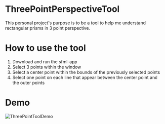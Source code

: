 # ThreePointPerspectiveTool
This personal project's purpose is to be a tool to help me understand rectangular prisms in 3 point perspective.

# How to use the tool
1. Download and run the sfml-app
2. Select 3 points within the window
3. Select a center point within the bounds of the previously selected points
4. Select one point on each line that appear between the center point and the outer points

# Demo
![ThreePointToolDemo](https://user-images.githubusercontent.com/52150558/223886862-35613d57-de29-407d-8ee5-4f1cf21a9f59.gif)

